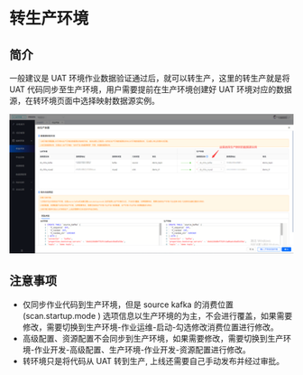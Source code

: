 # 转生产环境

## 简介

一般建议是 UAT 环境作业数据验证通过后，就可以转生产，这里的转生产就是将 UAT 代码同步至生产环境，用户需要提前在生产环境创建好 UAT 环境对应的数据源，在转环境页面中选择映射数据源实例。

![3249c489a2c36233477543b14c6581bb.png](image/转环境.png)



## 注意事项

- 仅同步作业代码到生产环境，但是 source kafka 的消费位置 (scan.startup.mode ) 选项信息以生产环境的为主，不会进行覆盖，如果需要修改，需要切换到生产环境-作业运维-启动-勾选修改消费位置进行修改。
- 高级配置、资源配置不会同步到生产环境，如果需要修改，需要切换到生产环境-作业开发-高级配置、生产环境-作业开发-资源配置进行修改。
- 转环境只是将代码从 UAT 转到生产, 上线还需要自己手动发布并经过审批。




